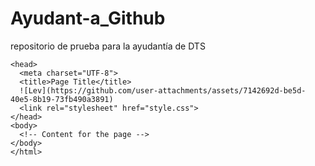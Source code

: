 # Ayudant-a_Github
repositorio de prueba para la ayudantía de DTS
<!DOCTYPE html>
    <head>
      <meta charset="UTF-8">
      <title>Page Title</title>
      ![Lev](https://github.com/user-attachments/assets/7142692d-be5d-40e5-8b19-73fb490a3891)
      <link rel="stylesheet" href="style.css"> 
    </head>
    <body>
      <!-- Content for the page -->
    </body>
    </html>

